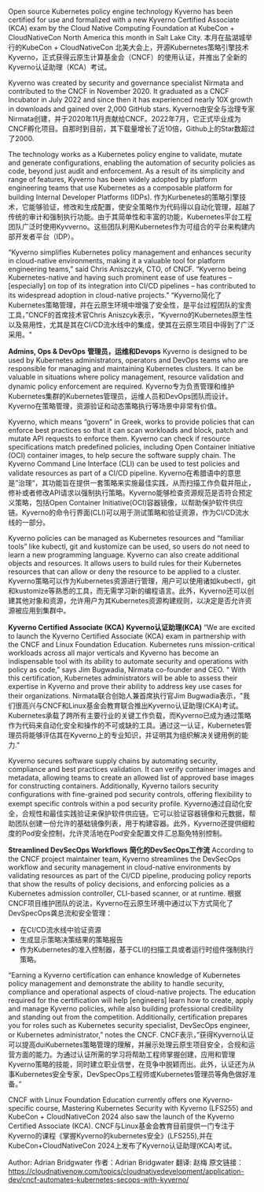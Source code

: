Open source Kubernetes policy engine technology Kyverno has been certified for use and formalized with a new Kyverno Certified Associate (KCA) exam by the Cloud Native Computing Foundation at KubeCon + CloudNativeCon North America this month in Salt Lake City.
本月在盐湖城举行的KubeCon + CloudNativeCon 北美大会上，开源Kubernetes策略引擎技术Kyverno，正式获得云原生计算基金会（CNCF）的使用认证，并推出了全新的Kyverno认证助理（KCA）考试。

Kyverno was created by security and governance specialist Nirmata and contributed to the CNCF in November 2020. It graduated as a CNCF Incubator in July 2022 and since then it has experienced nearly 10X growth in downloads and gained over 2,000 GitHub stars.
Kyverno由安全与治理专家Nirmata创建，并于2020年11月贡献给CNCF。2022年7月，它正式毕业成为CNCF孵化项目。自那时到目前，其下载量增长了近10倍，Github上的Star数超过了2000.

The technology works as a Kubernetes policy engine to validate, mutate and generate configurations, enabling the automation of security policies as code, beyond just audit and enforcement. As a result of its simplicity and range of features, Kyverno has been widely adopted by platform engineering teams that use Kubernetes as a composable platform for building Internal Developer Platforms (IDPs).
作为Kurbenetes的策略引擎技术，它能够验证，修改和生成配置，使安全策略作为代码得以自动化管理，超越了传统的审计和强制执行功能。由于其简单性和丰富的功能，Kubernetes平台工程团队广泛时使用Kyvverno。这些团队利用Kubernetes作为可组合的平台来构建内部开发者平台（IDP）。

“Kyverno simplifies Kubernetes policy management and enhances security in cloud-native environments, making it a valuable tool for platform engineering teams,” said Chris Aniszczyk, CTO, of CNCF. “Kyverno being Kubernetes-native and having such prominent ease of use features – [especially] on top of its integration into CI/CD pipelines – has contributed to its widespread adoption in cloud-native projects.”
“Kyverno简化了Kubernetes策略管理，并在云原生环境中增强了安全性，是平台过程团队的宝贵工具，”CNCF的首席技术官Chris Aniszcyk表示，“Kyverno的Kubernetes原生性以及易用性，尤其是其在CI/CD流水线中的集成，使其在云原生项目中得到了广泛采用。"

**Admins, Ops & DevOps**
**管理员，运维和Devops**
Kyverno is designed to be used by Kubernetes administrators, operators and DevOps teams who are responsible for managing and maintaining Kubernetes clusters. It can be valuable in situations where policy management, resource validation and dynamic policy enforcement are required.
Kyverno专为负责管理和维护Kubernetes集群的Kubernetes管理员，运维人员和DevOps团队而设计。Kyverno在策略管理，资源验证和动态策略执行等场景中非常有价值。

Kyverno, which means “govern” in Greek, works to provide policies that can enforce best practices so that it can scan workloads and block, patch and mutate API requests to enforce them. Kyverno can check if resource specifications match predefined policies, including Open Container Initiative (OCI) container images, to help secure the software supply chain. The Kyverno Command Line Interface (CLI) can be used to test policies and validate resources as part of a CI/CD pipeline.
Kyverno在希腊语中的意思是”治理“，其功能旨在提供一套策略来实施最佳实践，从而扫描工作负载并阻止，修补或者修改API请求以强制执行策略。Kyverno能够检查资源规范是否符合预定义策略，包括Open Container Initiative(OCI)容器镜像，以帮助保护软件供应链。Kyverno的命令行界面(CLI)可以用于测试策略和验证资源，作为CI/CD流水线的一部分。

Kyverno policies can be managed as Kubernetes resources and “familiar tools” like kubectl, git and kustomize can be used, so users do not need to learn a new programming language. Kyverno can also create additional objects and resources. It allows users to build rules for their Kubernetes resources that can allow or deny the resource to be applied to a cluster. 
Kyverno策略可以作为Kubernetes资源进行管理，用户可以使用诸如kubectl，git和kustomize等熟悉的工具，而无需学习新的编程语言。此外，Kyverno还可以创建其他对象和资源，允许用户为其Kubernetes资源构建规则，以决定是否允许资源被应用到集群中。

**Kyverno Certified Associate (KCA)**
**Kyverno认证助理(KCA)**
“We are excited to launch the Kyverno Certified Associate (KCA) exam in partnership with the CNCF and Linux Foundation Education. Kubernetes runs mission-critical workloads across all major verticals and Kyverno has become an indispensable tool with its ability to automate security and operations with policy as code,” says Jim Bugwadia, Nirmata co-founder and CEO. “ With this certification, Kubernetes administrators will be able to assess their expertise in Kyverno and prove their ability to address key use cases for their organizations.
Nirmata联合创始人兼首席执行官Jim Bugwadia表示，"我们很高兴与CNCF和Linux基金会教育联合推出Kyverno认证助理(CKA)考试。Kubernetes承载了跨所有主要行业的关键工作负载，而Kyverno已成为通过策略作为代码来自动化安全和操作的不可或缺的工具。通过这一认证，Kubernetes管理员将能够评估其在Kyverno上的专业知识，并证明其为组织解决关键用例的能力."

Kyverno secures software supply chains by automating security, compliance and best practices validation. It can verify container images and metadata, allowing teams to create an allowed list of approved base images for constructing containers. Additionally, Kyverno tailors security configurations with fine-grained pod security controls, offering flexibility to exempt specific controls within a pod security profile.
Kyverno通过自动化安全，合规性和最佳实践验证来保护软件供应链。它可以验证容器镜像和元数据，帮助团队创建一份允许的基础镜像列表，用于构建容器。此外，Kyverno还提供细粒度的Pod安全控制，允许灵活地在Pod安全配置文件汇总豁免特别控制。

**Streamlined DevSecOps Workflows**
**简化的DevSecOps工作流**
According to the CNCF project maintainer team, Kyverno streamlines the DevSecOps workflow and security management in cloud-native environments by validating resources as part of the CI/CD pipeline, producing policy reports that show the results of policy decisions, and enforcing policies as a Kubernetes admission controller, CLI-based scanner, or at runtime.
根据CNCF项目维护团队的说法，Kyverno在云原生环境中通过以下方式简化了DevSpecOps龚总流和安全管理：
- 在CI/CD流水线中验证资源
- 生成显示策略决策结果的策略报告
- 作为Kubernetes的准入控制器，基于CLI的扫描工具或者运行时组件强制执行策略。

“Earning a Kyverno certification can enhance knowledge of Kubernetes policy management and demonstrate the ability to handle security, compliance and operational aspects of cloud-native projects. The education required for the certification will help [engineers] learn how to create, apply and manage Kyverno policies, while also building professional credibility and standing out from the competition. Additionally, certification prepares you for roles such as Kubernetes security specialist, DevSecOps engineer, or Kubernetes administrator,” notes the CNCF.
CNCF表示，”获得Kyverno认证可以提高duiKubernetes策略管理的理解，并展示处理云原生项目安全，合规和运营方面的能力。为通过认证所需的学习将帮助工程师掌握创建，应用和管理Kyverno策略的技能，同时建立职业信誉，在竞争中脱颖而出。此外，认证还为从事Kubernetes安全专家，DevSpecOps工程师或Kubernetes管理员等角色做好准备。”

CNCF with Linux Foundation Education currently offers one Kyverno-specific course, Mastering Kubernetes Security with Kyverno (LFS255) and KubeCon + CloudNativeCon 2024 also saw the launch of the Kyverno Certified Associate (KCA). 
CNCF与Linux基金会教育目前提供一门专注于Kyverno的课程《掌握Kyverno的kubernetes安全》(LFS255),并在KubeCon+CloudNativeCon 2024上发布了Kyverno认证助理(KCA)考试。

Author: Adrian Bridgwater
作者：Adrian Bridgwater
翻译: 赵梅
原文链接： https://cloudnativenow.com/topics/cloudnativedevelopment/application-dev/cncf-automates-kubernetes-secops-with-kyverno/ 

